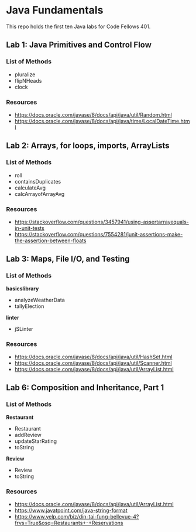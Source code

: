# Java Fundamentals

This repo holds the first ten Java labs for Code Fellows 401.

## Lab 1: Java Primitives and Control Flow
### List of Methods
* pluralize
* flipNHeads
* clock

### Resources
* https://docs.oracle.com/javase/8/docs/api/java/util/Random.html
* https://docs.oracle.com/javase/8/docs/api/java/time/LocalDateTime.html

## Lab 2: Arrays, for loops, imports, ArrayLists
### List of Methods
* roll
* containsDuplicates
* calculateAvg
* calcArrayofArrayAvg

### Resources
* https://stackoverflow.com/questions/3457941/using-assertarrayequals-in-unit-tests
* https://stackoverflow.com/questions/7554281/junit-assertions-make-the-assertion-between-floats

## Lab 3: Maps, File I/O, and Testing
### List of Methods
**basicslibrary**
* analyzeWeatherData
* tallyElection

**linter**
* jSLinter

### Resources
* https://docs.oracle.com/javase/8/docs/api/java/util/HashSet.html
* https://docs.oracle.com/javase/8/docs/api/java/util/Scanner.html
* https://docs.oracle.com/javase/8/docs/api/java/util/ArrayList.html

## Lab 6: Composition and Inheritance, Part 1
### List of Methods
**Restaurant**
* Restaurant
* addReview
* updateStarRating
* toString

**Review**
* Review
* toString

### Resources
* https://docs.oracle.com/javase/8/docs/api/java/util/ArrayList.html
* https://www.javatpoint.com/java-string-format
* https://www.yelp.com/biz/din-tai-fung-bellevue-4?frvs=True&osq=Restaurants+-+Reservations
